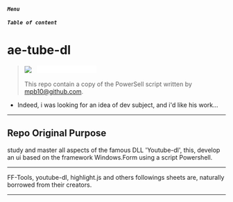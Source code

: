 <link rel="stylesheet" href="./assets/css/md.css">

<div id="right" class="right-box">

***`Menu`***

</div>

<div id="left" class="left-box">

***`Table of content`***

</div>

# ae-tube-dl

> <img src="./assets/warn/warn.ico" width=15px;> &nbsp; ![NOTE](./assets/warn/warn.svg)
>
> This repo contain a copy of the PowerSell script written by [mpb10@github.com](https://github.com/mpb10/PowerShell-Youtube-dl).

- Indeed, i was looking for an idea of dev subject, and i'd like his work...

---

## Repo Original Purpose

study and master all aspects of the famous DLL 'Youtube-dl', this, develop an ui based on the framework Windows.Form using a script Powershell.

---

FF-Tools, youtube-dl, highlight.js and others followings sheets are, naturally borrowed from their creators.

---
